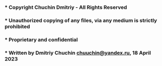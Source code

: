 ### * Copyright Chuchin Dmitriy - All Rights Reserved
### * Unauthorized copying of any files, via any medium is strictly prohibited
### * Proprietary and confidential
### * Written by Dmitriy Chuchin <chuuchin@yandex.ru>, 18 April 2023
###

